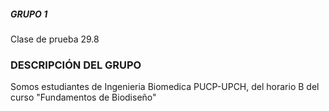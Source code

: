 ##### GRUPO 1
Clase de prueba 29.8
### DESCRIPCIÓN DEL GRUPO
Somos estudiantes de Ingenieria Biomedica PUCP-UPCH, del horario B del curso "Fundamentos de Biodiseño"
